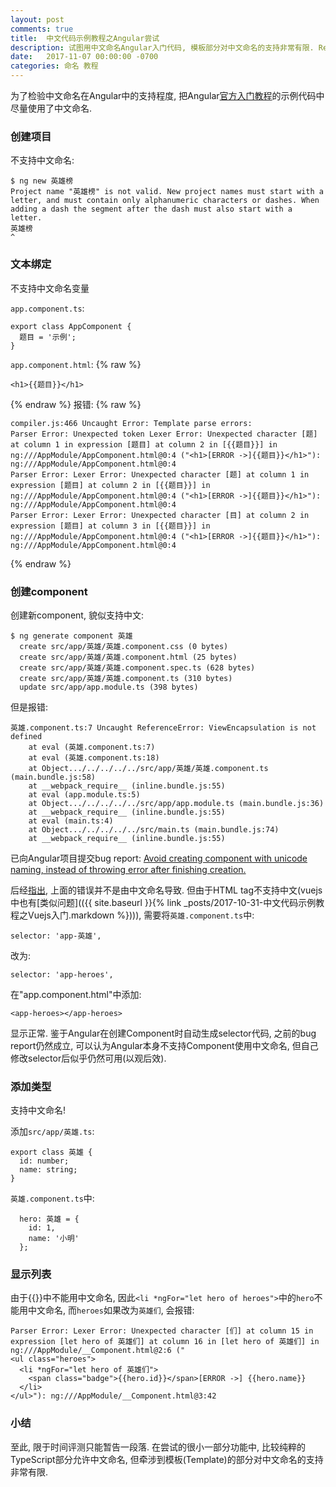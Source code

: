 ```yaml
---
layout: post
comments: true
title:  中文代码示例教程之Angular尝试
description: 试图用中文命名Angular入门代码, 模板部分对中文命名的支持非常有限. Rewrite  sample codes in Angular official tutorial by using Chinese naming as much as possible. Parts related with template has very limited support for unicode naming.
date:   2017-11-07 00:00:00 -0700
categories: 命名 教程
---
```


为了检验中文命名在Angular中的支持程度, 把Angular[官方入门教程](https://angular.io/tutorial)的示例代码中尽量使用了中文命名.

### 创建项目
不支持中文命名:
```
$ ng new 英雄榜
Project name "英雄榜" is not valid. New project names must start with a letter, and must contain only alphanumeric characters or dashes. When adding a dash the segment after the dash must also start with a letter.
英雄榜
^
```

### 文本绑定
不支持中文命名变量

`app.component.ts`:
```
export class AppComponent {
  题目 = '示例';
}
```
`app.component.html`:
{% raw %}
```
<h1>{{题目}}</h1>
```
{% endraw %}
报错:
{% raw %}
```
compiler.js:466 Uncaught Error: Template parse errors:
Parser Error: Unexpected token Lexer Error: Unexpected character [题] at column 1 in expression [题目] at column 2 in [{{题目}}] in ng:///AppModule/AppComponent.html@0:4 ("<h1>[ERROR ->]{{题目}}</h1>"): ng:///AppModule/AppComponent.html@0:4
Parser Error: Lexer Error: Unexpected character [题] at column 1 in expression [题目] at column 2 in [{{题目}}] in ng:///AppModule/AppComponent.html@0:4 ("<h1>[ERROR ->]{{题目}}</h1>"): ng:///AppModule/AppComponent.html@0:4
Parser Error: Lexer Error: Unexpected character [目] at column 2 in expression [题目] at column 3 in [{{题目}}] in ng:///AppModule/AppComponent.html@0:4 ("<h1>[ERROR ->]{{题目}}</h1>"): ng:///AppModule/AppComponent.html@0:4
```
{% endraw %}

### 创建component

创建新component, 貌似支持中文:
```
$ ng generate component 英雄
  create src/app/英雄/英雄.component.css (0 bytes)
  create src/app/英雄/英雄.component.html (25 bytes)
  create src/app/英雄/英雄.component.spec.ts (628 bytes)
  create src/app/英雄/英雄.component.ts (310 bytes)
  update src/app/app.module.ts (398 bytes)
```
但是报错:
```
英雄.component.ts:7 Uncaught ReferenceError: ViewEncapsulation is not defined
    at eval (英雄.component.ts:7)
    at eval (英雄.component.ts:18)
    at Object.../../../../../src/app/英雄/英雄.component.ts (main.bundle.js:58)
    at __webpack_require__ (inline.bundle.js:55)
    at eval (app.module.ts:5)
    at Object.../../../../../src/app/app.module.ts (main.bundle.js:36)
    at __webpack_require__ (inline.bundle.js:55)
    at eval (main.ts:4)
    at Object.../../../../../src/main.ts (main.bundle.js:74)
    at __webpack_require__ (inline.bundle.js:55)
```
已向Angular项目提交bug report: [Avoid creating component with unicode naming, instead of throwing error after finishing creation.](https://github.com/angular/angular/issues/20263)

后经[指出](https://github.com/angular/angular-cli/issues/8397#issuecomment-342840475), 上面的错误并不是由中文命名导致. 但由于HTML tag不支持中文(vuejs中也有[类似问题](({{ site.baseurl }}{% link _posts/2017-10-31-中文代码示例教程之Vuejs入门.markdown %}))), 需要将`英雄.component.ts`中:
```
selector: 'app-英雄',
```
改为:
```
selector: 'app-heroes',
```
在"app.component.html"中添加:
```
<app-heroes></app-heroes>
```
显示正常. 
鉴于Angular在创建Component时自动生成selector代码, 之前的bug report仍然成立, 可以认为Angular本身不支持Component使用中文命名, 但自己修改selector后似乎仍然可用(以观后效).

### 添加类型
支持中文命名!

添加`src/app/英雄.ts`:
```
export class 英雄 {
  id: number;
  name: string;
}
```
`英雄.component.ts`中:
```
  hero: 英雄 = {
    id: 1,
    name: '小明'
  };
```

### 显示列表
由于{{}}中不能用中文命名, 因此`<li *ngFor="let hero of heroes">`中的`hero`不能用中文命名, 而`heroes`如果改为`英雄们`, 会报错:
```
Parser Error: Lexer Error: Unexpected character [们] at column 15 in expression [let hero of 英雄们] at column 16 in [let hero of 英雄们] in ng:///AppModule/__Component.html@2:6 ("
<ul class="heroes">
  <li *ngFor="let hero of 英雄们">
    <span class="badge">{{hero.id}}</span>[ERROR ->] {{hero.name}}
  </li>
</ul>"): ng:///AppModule/__Component.html@3:42
```

### 小结
至此, 限于时间评测只能暂告一段落. 在尝试的很小一部分功能中, 比较纯粹的TypeScript部分允许中文命名, 但牵涉到模板(Template)的部分对中文命名的支持非常有限.
